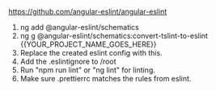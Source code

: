 https://github.com/angular-eslint/angular-eslint

1. ng add @angular-eslint/schematics
2. ng g @angular-eslint/schematics:convert-tslint-to-eslint {{YOUR_PROJECT_NAME_GOES_HERE}}
3. Replace the created eslint config with this.
4. Add the .eslintignore to /root
4. Run "npm run lint" or "ng lint" for linting.
5. Make sure .prettierrc matches the rules from eslint.

